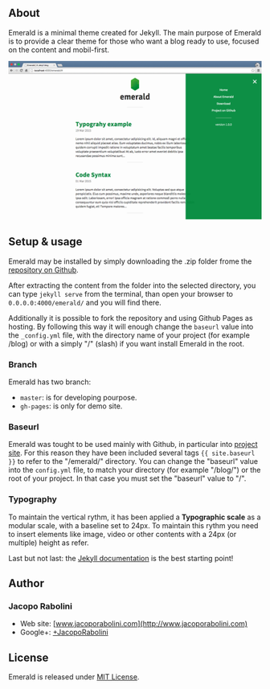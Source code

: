 ## About
Emerald is a minimal theme created for Jekyll. The main purpose of Emerald is to provide a clear theme for those who want a blog ready to use, focused on the content and mobil-first.

![Emerald](/img/Emerald01.png "Emerald")

## Setup & usage
Emerald may be installed by simply downloading the .zip folder frome the [repository on Github](https://github.com/KingFelix/emerald/archive/master.zip).

After extracting the content from the folder into the selected directory, you can type ``jekyll serve`` from the terminal, than open your browser to ``0.0.0.0:4000/emerald/`` and you will find there.

Additionally it is possible to fork the repository and using Github Pages as hosting. By following this way it will enough change the ``baseurl`` value into the ``_config.yml`` file, with the directory name of your project (for example /blog) or with a simply "/" (slash) if you want install Emerald in the root.

### Branch
Emerald has two branch: 
- ``master``: is for developing pourpose.
- ``gh-pages``: is only for demo site.  

### Baseurl
Emerald was tought to be used mainly with Github, in particular into [project site](https://pages.github.com/). For this reason they have been included several tags ``{{ site.baseurl }}`` to refer to the "/emerald/" directory.
You can change the "baseurl" value into the ``config.yml`` file, to match your directory (for example "/blog/") or the root of your project. In that case you must set the "baseurl" value to "/".

### Typography
To maintain the vertical rythm, it has been applied a **Typographic scale** as a modular scale, with a baseline set to 24px. To maintain this rythm you need to insert elements like image, video or other contents with a 24px (or multiple) height as refer.

Last but not last: the [Jekyll documentation](http://jekyllrb.com) is the best starting point! 

## Author

### Jacopo Rabolini

- Web site: [www.jacoporabolini.com](http://www.jacoporabolini.com)
- Google+: [+JacopoRabolini](https://plus.google.com/u/0/+JacopoRabolini/posts)

## License
Emerald is released under [MIT License](license.md).
